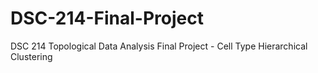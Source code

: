 # DSC-214-Final-Project
DSC 214 Topological Data Analysis Final Project - Cell Type Hierarchical Clustering
